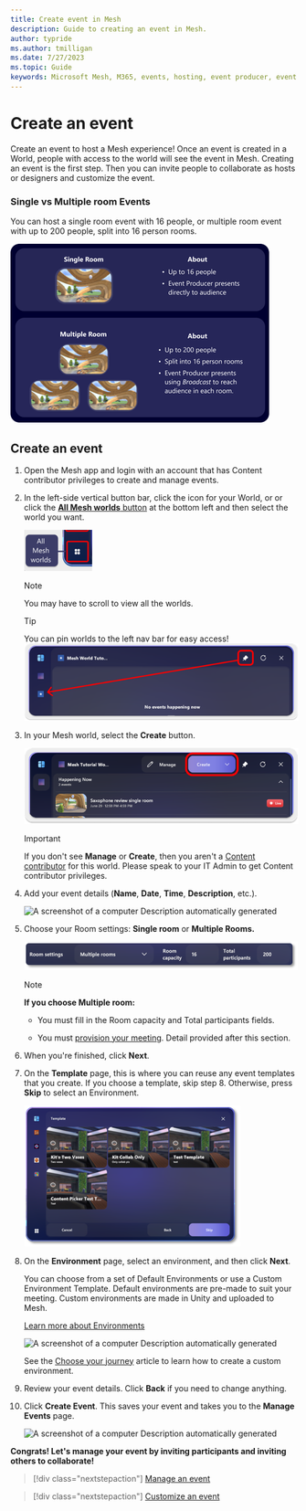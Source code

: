 ```yaml
---
title: Create event in Mesh
description: Guide to creating an event in Mesh.
author: typride
ms.author: tmilligan
ms.date: 7/27/2023
ms.topic: Guide
keywords: Microsoft Mesh, M365, events, hosting, event producer, event organizer
---
```


# Create an event

Create an event to host a Mesh experience! Once an
event is created in a World, people with access to the world will see
the event in Mesh. Creating an event is the first step. Then you can
invite people to collaborate as hosts or designers and customize the
event.

### Single vs Multiple room Events

You can host a single room event with 16 people, or multiple room event
with up to 200 people, split into 16 person rooms.

![Single vs multiple room events](../../media/mesh-event-producer-guide/image004.png)

## Create an event

1. Open the Mesh app and login with an account that has
    Content contributor privileges to create and manage events.

2. In the left-side vertical button bar, click the icon for your World,
    or or click the [**All Mesh worlds**
    button](#mesh-dashboard-overview) at the bottom left and then select
    the world you want.

    ![All mesh worlds button](../../media/mesh-event-producer-guide/image005.png)

    > [!NOTE]
    >
    > You may have to scroll to view all the worlds.

    > [!TIP]
    > You can pin worlds to the left nav bar for easy access!
    > ![Pin worlds how to image](../../media/mesh-event-producer-guide/image006.png)

3. In your Mesh world, select the **Create** button.

    ![Create button for Mesh worlds](../../media/mesh-event-producer-guide/image007.png)

    > [!IMPORTANT]
    > If you don't see **Manage** or **Create**, then you aren't a [Content contributor](#content-contributor-permissions) for this world. Please speak to your IT Admin to get Content contributor privileges.

4. Add your event details (**Name**, **Date**, **Time**,
    **Description**, etc.). 

    ![A screenshot of a computer Description automatically
    generated](../../media/mesh-event-producer-guide/image008.png)

5. Choose your Room settings: **Single room** or **Multiple Rooms.**

    ![](../../media/mesh-event-producer-guide/image009.png)

    > [!NOTE]
    > **If you choose Multiple room:**
    >
    > - You must fill in the Room capacity and Total participants fields.
    >
    > - You must [provision your meeting](#multiple-rooms-event). Detail provided after this section.

6. When you're finished, click **Next**.

7. On the **Template** page, this is where you can reuse any event
    templates that you create. If you choose a template, skip step 8.
    Otherwise, press **Skip** to select an Environment.

     ![Graphical user interface, application Description automatically generated](../../media/mesh-event-producer-guide/image010.png)

8. On the **Environment** page, select an environment, and then click
    **Next**.

    You can choose from a set of Default Environments or use a Custom
    Environment Template. Default environments are pre-made to suit your
    meeting. Custom environments are made in Unity and uploaded to Mesh.

     [Learn more about Environments](#_Key_terminology)

     ![A screenshot of a computer Description automatically
 generated](../../media/mesh-event-producer-guide/image011.png)

    See the [Choose your journey](../Create/Getting%20started/choose-your-journey.md) article
 to learn how to create a custom environment.

9. Review your event details. Click **Back** if you need to change
    anything.

10. Click **Create Event**. This saves your event and takes you to the
    **Manage Events** page.

     ![A screenshot of a computer Description automatically
 generated](../../media/mesh-event-producer-guide/image012.png)

**Congrats! Let's manage your event by inviting participants and
inviting others to collaborate!**

   > [!div class="nextstepaction"]
   > [Manage an event](manage-event.md)

   > [!div class="nextstepaction"]
   > [Customize an event](customize-event.md)
